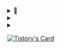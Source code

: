 
<details>
<summary>
  💯
</summary>

![](./profile-3d-contrib/profile-night-rainbow.svg)

[![Solved.ac Profile](http://mazassumnida.wtf/api/generate_badge?boj=duckddud213)](https://solved.ac/duckddud213)

![Top Langs](https://github-readme-stats.vercel.app/api/top-langs/?username=duckddud213&layout=compact&theme=onedark)

![duckddud213's GitHub stats](https://github-readme-stats.vercel.app/api?username=duckddud213&show_icons=true&theme=radical)

</details>


<details>
  <summary>
    
  </summary>
</details>

<details>
  <summary>
    
  </summary>
</details>


[![Tistory's Card](https://github-readme-tistory-card.vercel.app/api?name=ragabys&theme=gatsby)](https://github.com/loosie/github-readme-tistory-card)
